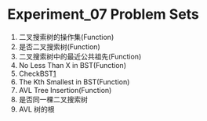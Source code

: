 # Experiment_07 Problem Sets

1. 二叉搜索树的操作集(Function)
2. 是否二叉搜索树(Function)
3. 二叉搜索树中的最近公共祖先(Function)
4. No Less Than X in BST(Function)
5. CheckBST[1](Function)
6. The Kth Smallest in BST(Function)
7. AVL Tree Insertion(Function)
8. 是否同一棵二叉搜索树
9. AVL 树的根
